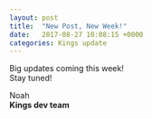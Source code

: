 ```yaml
---
layout: post
title:  "New Post, New Week!"
date:   2017-08-27 10:08:15 +0000
categories: Kings update
---
```


Big updates coming this week!<br>
Stay tuned!


Noah<br>
**Kings dev team**
